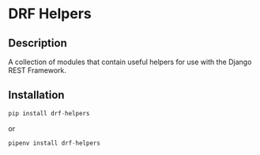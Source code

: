 # DRF Helpers

## Description

A collection of modules that contain useful helpers for use with the Django REST Framework.

## Installation

```python
pip install drf-helpers
```

or

```python
pipenv install drf-helpers
```